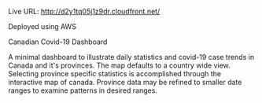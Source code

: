 Live URL: http://d2y1tq05j1z9dr.cloudfront.net/

Deployed using AWS

Canadian Covid-19 Dashboard

A minimal dashboard to illustrate daily statistics and covid-19 case trends in Canada and it's provinces. 
The map defaults to a country wide view. Selecting province specific statistics is accomplished through 
the interactive map of canada. Province data may be refined to smaller date ranges to examine patterns 
in desired ranges. 
